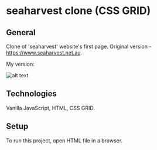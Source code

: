 # seaharvest clone (CSS GRID)

## General
Clone of 'seaharvest' website's first page. Original version - https://www.seaharvest.net.au.

My version:

![alt text](https://github.com/JustinaJur/seaharvest/blob/master/seaharvestpic.png)


## Technologies
Vanilla JavaScript,
HTML, 
CSS GRID.

## Setup
To run this project, open HTML file in a browser.


